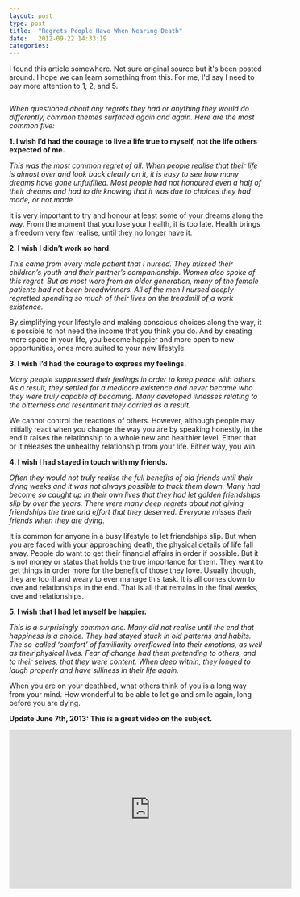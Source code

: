 ```yaml
---
layout: post
type: post
title:  "Regrets People Have When Nearing Death"
date:   2012-09-22 14:33:19
categories: 
---
```


I found this article somewhere. Not sure original source but it's been posted around. I hope we can learn something from this. For me, I'd say I need to pay more attention to 1, 2, and 5.

<center><img src="{{site.url}}/assets/posts/BEACH.jpg" alt="" title="BEACH" ></center>

<em>When questioned about any regrets they had or anything they would do differently, common themes surfaced again and again. Here are the most common five:</em>

<strong>1. I wish I’d had the courage to live a life true to myself, not the life others expected of me.</strong>

<em>This was the most common regret of all. When people realise that their life is almost over and look back clearly on it, it is easy to see how many dreams have gone unfulfilled. Most people had not honoured even a half of their dreams and had to die knowing that it was due to choices they had made, or not made.</em>

It is very important to try and honour at least some of your dreams along the way. From the moment that you lose your health, it is too late. Health brings a freedom very few realise, until they no longer have it.

<strong>2. I wish I didn’t work so hard. </strong>

<em>This came from every male patient that I nursed. They missed their children’s youth and their partner’s companionship. Women also spoke of this regret. But as most were from an older generation, many of the female patients had not been breadwinners. All of the men I nursed deeply regretted spending so much of their lives on the treadmill of a work existence.</em>

By simplifying your lifestyle and making conscious choices along the way, it is possible to not need the income that you think you do. And by creating more space in your life, you become happier and more open to new opportunities, ones more suited to your new lifestyle.

<strong>3. I wish I’d had the courage to express my feelings.</strong>

<em>Many people suppressed their feelings in order to keep peace with others. As a result, they settled for a mediocre existence and never became who they were truly capable of becoming. Many developed illnesses relating to the bitterness and resentment they carried as a result.</em>

We cannot control the reactions of others. However, although people may initially react when you change the way you are by speaking honestly, in the end it raises the relationship to a whole new and healthier level. Either that or it releases the unhealthy relationship from your life. Either way, you win.

<strong>4. I wish I had stayed in touch with my friends. </strong>

<em>Often they would not truly realise the full benefits of old friends until their dying weeks and it was not always possible to track them down. Many had become so caught up in their own lives that they had let golden friendships slip by over the years. There were many deep regrets about not giving friendships the time and effort that they deserved. Everyone misses their friends when they are dying.</em>

It is common for anyone in a busy lifestyle to let friendships slip. But when you are faced with your approaching death, the physical details of life fall away. People do want to get their financial affairs in order if possible. But it is not money or status that holds the true importance for them. They want to get things in order more for the benefit of those they love. Usually though, they are too ill and weary to ever manage this task. It is all comes down to love and relationships in the end. That is all that remains in the final weeks, love and relationships.

<strong>5. I wish that I had let myself be happier. </strong>

<em>This is a surprisingly common one. Many did not realise until the end that happiness is a choice. They had stayed stuck in old patterns and habits. The so-called ‘comfort’ of familiarity overflowed into their emotions, as well as their physical lives. Fear of change had them pretending to others, and to their selves, that they were content. When deep within, they longed to laugh properly and have silliness in their life again.</em>

When you are on your deathbed, what others think of you is a long way from your mind. How wonderful to be able to let go and smile again, long before you are dying.

<strong>Update June 7th, 2013: This is a great video on the subject.</strong>

<iframe src="http://embed.ted.com/talks/jane_mcgonigal_the_game_that_can_give_you_10_extra_years_of_life.html" width="560" height="315" frameborder="0" scrolling="no" webkitAllowFullScreen mozallowfullscreen allowFullScreen></iframe>